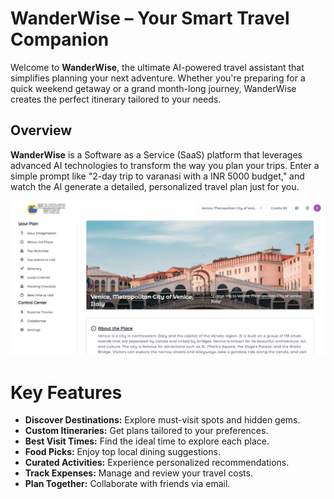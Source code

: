 # WanderWise – Your Smart Travel Companion  

Welcome to **WanderWise**, the ultimate AI-powered travel assistant that simplifies planning your next adventure. Whether you're preparing for a quick weekend getaway or a grand month-long journey, WanderWise creates the perfect itinerary tailored to your needs.

## Overview  
**WanderWise** is a Software as a Service (SaaS) platform that leverages advanced AI technologies to transform the way you plan your trips. Enter a simple prompt like "2-day trip to varanasi with a INR 5000 budget," and watch the AI generate a detailed, personalized travel plan just for you.

![OpenGraph Preview](app/opengraph-image.png)


# Key Features

- **Discover Destinations:** Explore must-visit spots and hidden gems.  
- **Custom Itineraries:** Get plans tailored to your preferences.  
- **Best Visit Times:** Find the ideal time to explore each place.  
- **Food Picks:** Enjoy top local dining suggestions.  
- **Curated Activities:** Experience personalized recommendations.  
- **Track Expenses:** Manage and review your travel costs.  
- **Plan Together:** Collaborate with friends via email.  
